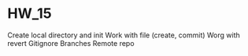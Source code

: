 # HW_15
Create local directory and init
Work with file (create, commit)
Worg with revert
Gitignore
Branches
Remote repo

